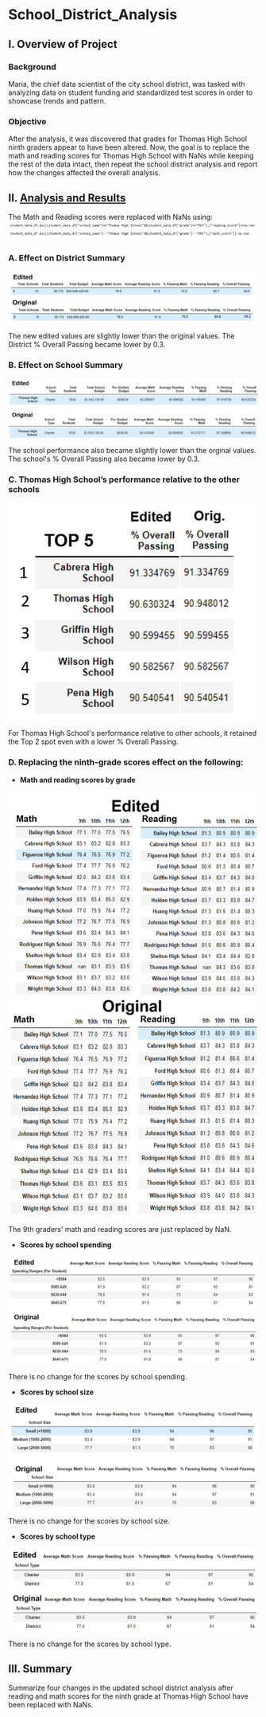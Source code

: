 # School_District_Analysis

## I. Overview of Project

### Background
Maria, the chief data scientist of the city school district, was tasked with analyzing data on student funding and standardized test scores in order to showcase trends and pattern.

### Objective
After the analysis, it was discovered that grades for Thomas High School ninth graders appear to have been altered. Now, the goal is to replace the math and reading scores for Thomas High School with NaNs while keeping the rest of the data intact, then repeat the school district analysis and report how the changes affected the overall analysis.

## II. [Analysis and Results](PyCitySchools_Challenge.ipynb)

The Math and Reading scores were replaced with NaNs using:
![](Resources/NaN.PNG)

### A. Effect on District Summary

![](Resources/District_Summary.png)

The new edited values are slightly lower than the original values. The District % Overall Passing became lower by 0.3.

### B. Effect on School Summary

![](Resources/School_Summary.png)

The school performance also became slightly lower than the orginal values. The school's % Overall Passing also became lower by 0.3.

### C. Thomas High School’s performance relative to the other schools

![](Resources/THS_Performance.png)

For Thomas High School's performance relative to other schools, it retained the Top 2 spot even with a lower % Overall Passing.

### D. Replacing the ninth-grade scores effect on the following:

  - **Math and reading scores by grade**
  
  ![](Resources/Scores_by_Grade.png)
  
  The 9th graders' math and reading scores are just replaced by NaN.
  
  - **Scores by school spending**
   
  ![](Resources/Scores_by_Spending.png)
  
  There is no change for the scores by school spending.
  
  - **Scores by school size**
  
  ![](Resources/Scores_by_Size.png)
  
  There is no change for the scores by school size.
  
  - **Scores by school type**

  ![](Resources/Scores_by_Type.png)

  There is no change for the scores by school type.

## III. Summary

Summarize four changes in the updated school district analysis after reading and math scores for the ninth grade at Thomas High School have been replaced with NaNs.

